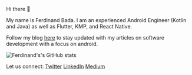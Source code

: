 Hi there 👋

My name is Ferdinand Bada. I am an experienced Android Engineer (Kotlin and Java) as well as Flutter, KMP, and React Native.

Follow my blog [here](https://effbada.hashnode.dev/) to stay updated with my articles on software development with a focus on android.

![Ferdinand's's GitHub stats](https://github-readme-stats.vercel.app/api?username=Fbada006&show_icons=true&theme=radical)

Let us connect:
[Twitter](https://twitter.com/Ferdinand_Bada)
[LinkedIn](https://www.linkedin.com/in/ferdinand-bada/)
[Medium](https://medium.com/@ferdinandmarq)

